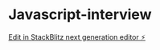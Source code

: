 # Javascript-interview

[Edit in StackBlitz next generation editor ⚡️](https://stackblitz.com/~/github.com/arupgarai2004/Javascript-interview)